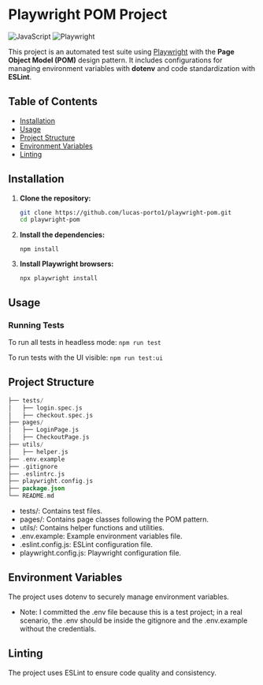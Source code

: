 # Playwright POM Project
![JavaScript](https://img.shields.io/badge/JavaScript-yellow.svg)
![Playwright](https://img.shields.io/badge/Playwright-blue.svg)

This project is an automated test suite using [Playwright](https://playwright.dev/) with the **Page Object Model (POM)** design pattern. It includes configurations for managing environment variables with **dotenv** and code standardization with **ESLint**.

## Table of Contents

- [Installation](#installation)
- [Usage](#usage)
- [Project Structure](#project-structure)
- [Environment Variables](#environment-variables)
- [Linting](#linting)

## Installation

1. **Clone the repository:**

   ```bash
   git clone https://github.com/lucas-porto1/playwright-pom.git
   cd playwright-pom
   ```

2. **Install the dependencies:**

   ```
   npm install
   ```

3. **Install Playwright browsers:**

   ```
   npx playwright install
   ```

## Usage

### Running Tests
To run all tests in headless mode:
``` npm run test ```

To run tests with the UI visible:
``` npm run test:ui ```

## Project Structure

```kotlin
├── tests/
│   ├── login.spec.js
│   ├── checkout.spec.js
├── pages/
│   ├── LoginPage.js
│   ├── CheckoutPage.js
├── utils/
│   ├── helper.js
├── .env.example
├── .gitignore
├── .eslintrc.js
├── playwright.config.js
├── package.json
└── README.md
```

- tests/: Contains test files.
- pages/: Contains page classes following the POM pattern.
- utils/: Contains helper functions and utilities.
- .env.example: Example environment variables file.
- .eslint.config.js: ESLint configuration file.
- playwright.config.js: Playwright configuration file.

## Environment Variables
The project uses dotenv to securely manage environment variables.
- Note: I committed the .env file because this is a test project; in a real scenario, the .env should be inside the gitignore and the .env.example without the credentials.


## Linting
The project uses ESLint to ensure code quality and consistency.
